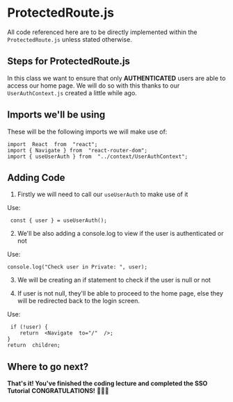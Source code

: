 
# ProtectedRoute.js
All code referenced here are to be directly implemented within the `ProtectedRoute.js` unless stated otherwise.

## Steps for ProtectedRoute.js
In this class we want to ensure that only **AUTHENTICATED** users are able to access our home page. We will do so with this thanks to our `UserAuthContext.js` created a little while ago.

## Imports we'll be using

These will be the following imports we will make use of:

    import  React  from  "react";
    import { Navigate } from  "react-router-dom";
    import { useUserAuth } from  "../context/UserAuthContext";

## Adding Code

 1. Firstly we will need to call our `useUserAuth` to make use of it

Use: 

     const { user } = useUserAuth();

 
 2.  We'll be also adding a console.log to view if the user is authenticated or not

Use: 

    console.log("Check user in Private: ", user);
    
 3. We will be creating an if statement to check if the user is null or not

 4. If user is not null, they'll be able to proceed to the home page, else they will be redirected back to the login screen.

 Use: 
 

     if (!user) {
	    return  <Navigate  to="/"  />;
    }
    return  children;


## Where to go next?

**That's it! You've finished the coding lecture and completed the SSO Tutorial**
 **CONGRATULATIONS!** 🥳🥳🥳
